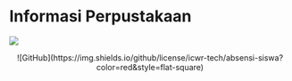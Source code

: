 # Informasi Perpustakaan
<img src="1.png">

<p align="center">
  ![GitHub](https://img.shields.io/github/license/icwr-tech/absensi-siswa?color=red&style=flat-square)
</p>


